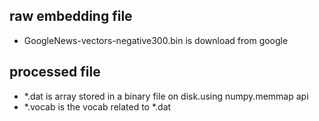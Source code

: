 
## raw embedding file

* GoogleNews-vectors-negative300.bin is download from google



## processed file

* *.dat is array stored in a binary file on disk.using numpy.memmap api
* *.vocab is the vocab related to *.dat





